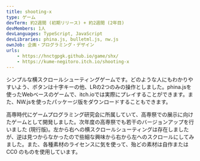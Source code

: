 ```yaml
---
title: shooting-x
type: ゲーム
devTerm: 約2週間 (初期リリース) + 約2週間 (2年目)
devMembers: 1人
devLanguages: TypeScript, JavaScript
devLibraries: phina.js, bulletml.js, nw.js
ownJob: 企画・プログラミング・デザイン
urls:
    - https://hnctgpgk.github.io/game/shx/
    - https://kume-negitoro.itch.io/shooting-x
---
```


シンプルな横スクロールシューティングゲームです。どのような人にもわかりやすいよう、ボタンは十字キーの他、LRの2つのみの操作としました。phina.jsを使ったWebベースのゲームで、itch.ioでは実際にプレイすることができます。また、NW.jsを使ったパッケージ版をダウンロードすることもできます。

高専時代にゲームプログラミング研究会に所属していて、高専祭での展示に向けたゲームとして開発しました。次年度の高専祭でも若干のバージョンアップを行いました (現行版)。左から右への横スクロールシューティングは存在しましたが、逆は見つからなかったので些細な興味から右から左へのスクロールにしてみました。また、各種素材のライセンスに気を使って、殆どの素材は自作または CC0 のものを使用しています。